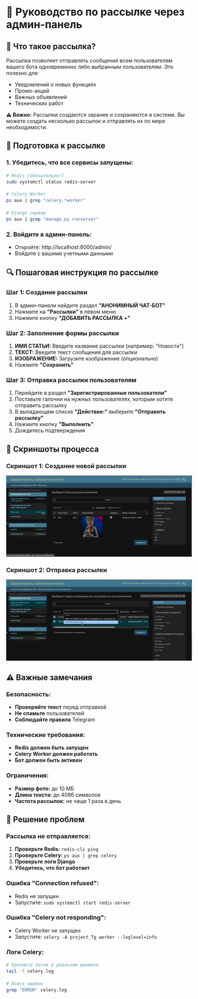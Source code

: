 # 📢 Руководство по рассылке через админ-панель

## 🎯 Что такое рассылка?

Рассылка позволяет отправлять сообщения всем пользователям вашего бота одновременно либо выбранным пользователям. Это полезно для:
- Уведомлений о новых функциях
- Промо-акций
- Важных объявлений
- Технических работ

**⚠️ Важно:** Рассылки создаются заранее и сохраняются в системе. Вы можете создать несколько рассылок и отправлять их по мере необходимости.

## 📱 Подготовка к рассылке

### 1. Убедитесь, что все сервисы запущены:
```bash
# Redis (обязательно!)
sudo systemctl status redis-server

# Celery Worker
ps aux | grep "celery.*worker"

# Django сервер
ps aux | grep "manage.py runserver"
```

### 2. Войдите в админ-панель:
- Откройте: http://localhost:8000/admin/
- Войдите с вашими учетными данными

## 🔍 Пошаговая инструкция по рассылке

### Шаг 1: Создание рассылки
1. В админ-панели найдите раздел **"АНОНИМНЫЙ ЧАТ-БОТ"**
2. Нажмите на **"Рассылки"** в левом меню
3. Нажмите кнопку **"ДОБАВИТЬ РАССЫЛКА +"**

### Шаг 2: Заполнение формы рассылки
1. **ИМЯ СТАТЬИ:** Введите название рассылки (например: "Новости")
2. **ТЕКСТ:** Введите текст сообщения для рассылки
3. **ИЗОБРАЖЕНИЕ:** Загрузите изображение (опционально)
4. Нажмите **"Сохранить"**

### Шаг 3: Отправка рассылки пользователям
1. Перейдите в раздел **"Зарегистрированные пользователи"**
2. Поставьте галочки на нужных пользователях, которым хотите отправить рассылку
3. В выпадающем списке **"Действие:"** выберите **"Отправить рассылку"**
4. Нажмите кнопку **"Выполнить"**
5. Дождитесь подтверждения

## 📸 Скриншоты процесса

### Скриншот 1: Создание новой рассылки
![Создание рассылки](docs/screenshots/create_newsletter.png)

### Скриншот 2: Отправка рассылки
![Отправка рассылки](docs/screenshots/send_newsletter.png)

## ⚠️ Важные замечания

### Безопасность:
- **Проверяйте текст** перед отправкой
- **Не спамьте** пользователей
- **Соблюдайте правила** Telegram

### Технические требования:
- **Redis должен быть запущен**
- **Celery Worker должен работать**
- **Бот должен быть активен**

### Ограничения:
- **Размер фото:** до 10 МБ
- **Длина текста:** до 4096 символов
- **Частота рассылок:** не чаще 1 раза в день

## 🚨 Решение проблем

### Рассылка не отправляется:
1. **Проверьте Redis:** `redis-cli ping`
2. **Проверьте Celery:** `ps aux | grep celery`
3. **Проверьте логи Django**
4. **Убедитесь, что бот работает**

### Ошибка "Connection refused":
- Redis не запущен
- Запустите: `sudo systemctl start redis-server`

### Ошибка "Celery not responding":
- Celery Worker не запущен
- Запустите: `celery -A project_Tg worker --loglevel=info`

### Логи Celery:
```bash
# Просмотр логов в реальном времени
tail -f celery.log

# Поиск ошибок
grep "ERROR" celery.log
```
